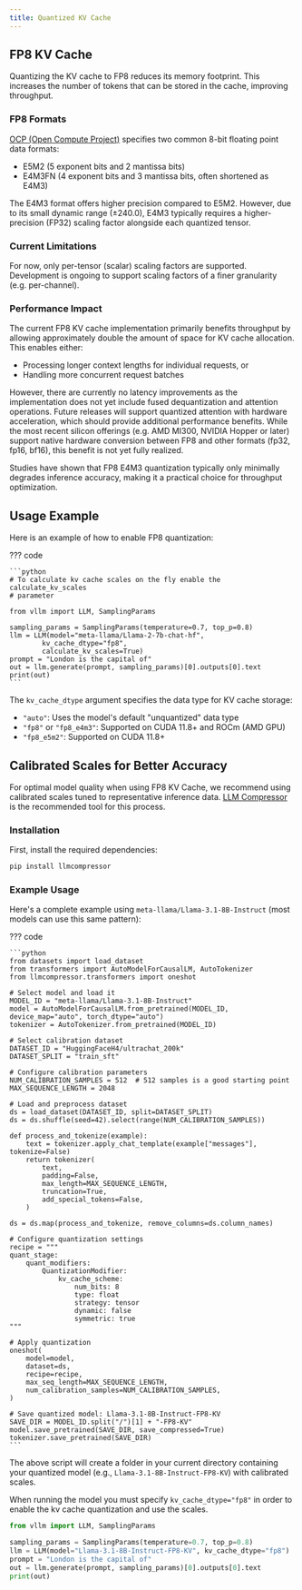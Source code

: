 ```yaml
---
title: Quantized KV Cache
---
```


## FP8 KV Cache

Quantizing the KV cache to FP8 reduces its memory footprint. This increases the number of tokens that can be stored in the cache, improving throughput.

### FP8 Formats

[OCP (Open Compute Project)](https://www.opencompute.org) specifies two common 8-bit floating point data formats:

- E5M2 (5 exponent bits and 2 mantissa bits)
- E4M3FN (4 exponent bits and 3 mantissa bits, often shortened as E4M3)

The E4M3 format offers higher precision compared to E5M2. However, due to its small dynamic range (±240.0), E4M3 typically requires a higher-precision (FP32) scaling factor alongside each quantized tensor.

### Current Limitations

For now, only per-tensor (scalar) scaling factors are supported. Development is ongoing to support scaling factors of a finer granularity (e.g. per-channel).

### Performance Impact

The current FP8 KV cache implementation primarily benefits throughput by allowing approximately double the amount of space for KV cache allocation. This enables either:

- Processing longer context lengths for individual requests, or
- Handling more concurrent request batches

However, there are currently no latency improvements as the implementation does not yet include fused dequantization and attention operations. Future releases will support quantized attention with hardware acceleration, which should provide additional performance benefits. While the most recent silicon offerings (e.g. AMD MI300, NVIDIA Hopper or later) support native hardware conversion between FP8 and other formats (fp32, fp16, bf16), this benefit is not yet fully realized.

Studies have shown that FP8 E4M3 quantization typically only minimally degrades inference accuracy, making it a practical choice for throughput optimization.

## Usage Example

Here is an example of how to enable FP8 quantization:

??? code

    ```python
    # To calculate kv cache scales on the fly enable the calculate_kv_scales
    # parameter

    from vllm import LLM, SamplingParams

    sampling_params = SamplingParams(temperature=0.7, top_p=0.8)
    llm = LLM(model="meta-llama/Llama-2-7b-chat-hf",
            kv_cache_dtype="fp8",
            calculate_kv_scales=True)
    prompt = "London is the capital of"
    out = llm.generate(prompt, sampling_params)[0].outputs[0].text
    print(out)
    ```

The `kv_cache_dtype` argument specifies the data type for KV cache storage:
- `"auto"`: Uses the model's default "unquantized" data type
- `"fp8"` or `"fp8_e4m3"`: Supported on CUDA 11.8+ and ROCm (AMD GPU)
- `"fp8_e5m2"`: Supported on CUDA 11.8+

## Calibrated Scales for Better Accuracy

For optimal model quality when using FP8 KV Cache, we recommend using calibrated scales tuned to representative inference data. [LLM Compressor](https://github.com/vllm-project/llm-compressor/) is the recommended tool for this process.

### Installation

First, install the required dependencies:

```bash
pip install llmcompressor
```

### Example Usage

Here's a complete example using `meta-llama/Llama-3.1-8B-Instruct` (most models can use this same pattern):

??? code

    ```python
    from datasets import load_dataset
    from transformers import AutoModelForCausalLM, AutoTokenizer
    from llmcompressor.transformers import oneshot

    # Select model and load it
    MODEL_ID = "meta-llama/Llama-3.1-8B-Instruct"
    model = AutoModelForCausalLM.from_pretrained(MODEL_ID, device_map="auto", torch_dtype="auto")
    tokenizer = AutoTokenizer.from_pretrained(MODEL_ID)

    # Select calibration dataset
    DATASET_ID = "HuggingFaceH4/ultrachat_200k"
    DATASET_SPLIT = "train_sft"

    # Configure calibration parameters
    NUM_CALIBRATION_SAMPLES = 512  # 512 samples is a good starting point
    MAX_SEQUENCE_LENGTH = 2048

    # Load and preprocess dataset
    ds = load_dataset(DATASET_ID, split=DATASET_SPLIT)
    ds = ds.shuffle(seed=42).select(range(NUM_CALIBRATION_SAMPLES))

    def process_and_tokenize(example):
        text = tokenizer.apply_chat_template(example["messages"], tokenize=False)
        return tokenizer(
            text,
            padding=False,
            max_length=MAX_SEQUENCE_LENGTH,
            truncation=True,
            add_special_tokens=False,
        )

    ds = ds.map(process_and_tokenize, remove_columns=ds.column_names)

    # Configure quantization settings
    recipe = """
    quant_stage:
        quant_modifiers:
            QuantizationModifier:
                kv_cache_scheme:
                    num_bits: 8
                    type: float
                    strategy: tensor
                    dynamic: false
                    symmetric: true
    """

    # Apply quantization
    oneshot(
        model=model,
        dataset=ds,
        recipe=recipe,
        max_seq_length=MAX_SEQUENCE_LENGTH,
        num_calibration_samples=NUM_CALIBRATION_SAMPLES,
    )

    # Save quantized model: Llama-3.1-8B-Instruct-FP8-KV
    SAVE_DIR = MODEL_ID.split("/")[1] + "-FP8-KV"
    model.save_pretrained(SAVE_DIR, save_compressed=True)
    tokenizer.save_pretrained(SAVE_DIR)
    ```

The above script will create a folder in your current directory containing your quantized model (e.g., `Llama-3.1-8B-Instruct-FP8-KV`) with calibrated scales.

When running the model you must specify `kv_cache_dtype="fp8"` in order to enable the kv cache quantization and use the scales.

```python
from vllm import LLM, SamplingParams

sampling_params = SamplingParams(temperature=0.7, top_p=0.8)
llm = LLM(model="Llama-3.1-8B-Instruct-FP8-KV", kv_cache_dtype="fp8")
prompt = "London is the capital of"
out = llm.generate(prompt, sampling_params)[0].outputs[0].text
print(out)
```
